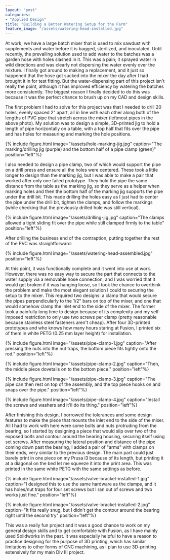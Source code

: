 ```yaml
---
layout: "post"
categories:
- "Applied Design"
title: "Building a Better Watering Setup for the Farm"
feature_image: "/assets/watering-head-installed.jpg"
---
```


At work, we have a large batch mixer that is used to mix sawdust with supplements and water before it is bagged, sterilized, and inoculated. Until recently, the prevailing solution used to add water to the batches was a garden hose with holes slashed in it. This was a pain; it sprayed water in wild directions and was clearly not dispersing the water evenly over the mixture. I finally got around to making a replacement, and it just so happened that the hose got sucked into the mixer the day after I had brought it in for test fitting. But the water-dispensing part of this project isn't really the point, although it has improved efficiency by watering the batches more consistently. The biggest reason I finally decided to do this was because it was the perfect chance to brush up on my CAD and design skills.

The first problem I had to solve for this project was that I needed to drill 20 holes, evenly spaced 2" apart, all in line with each other along both of the lengths of PVC pipe that stretch across the mixer (leftmost pipes in the above photo). My solution was to design a simple, 3D-printed jig to hold a length of pipe horizontally on a table, with a top half that fits over the pipe and has holes for measuring and marking the hole positions.

{% include figure.html image="/assets/hole-marking-jig.jpg" caption="The marking/drilling jig (purple) and the bottom half of a pipe clamp (green)" position="left"%}

I also needed to design a pipe clamp, two of which would support the pipe on a drill press and ensure all the holes were centered. These took a little longer to design than the marking jig, but I was able to make a pair that worked after only one failed prototype. They hold the pipe the same distance from the table as the marking jig, so they serve as a helper when marking holes and then the bottom half of the marking jig supports the pipe under the drill bit. This made drilling the holes easy as I just had to center the pipe under the drill bit, tighten the clamps, and follow the markings (while checking that the previously drilled hole was still vertical).

{% include figure.html image="/assets/drilling-jig.jpg" caption="The clamps allowed a tight sliding fit over the pipe while still clamped firmly to the table" position="left"%}

After drilling the business end of the contraption, putting together the rest of the PVC was straightforward:

{% include figure.html image="/assets/watering-head-assembled.jpg" position="left"%}

At this point, it was functionally complete and it went into use at work. However, there was no easy way to secure the part that connects to the water supply via a removable hose connection, and I was worried that it would get broken if it was hanging loose, so I took the chance to overthink the problem and make the most elegant solution I could to securing the setup to the mixer. This required two designs: a clamp that would secure the pipes perpendicularly to the 1/2" bars on top of the mixer, and one that would somehow clamp the inlet end to the side of the mixer. The former took a painfully long time to design because of its complexity and my self-imposed restriction to only use two screws per clamp (pretty reasonable because stainless steel fasteners aren't cheap). After four 3D-printed prototypes and who knows how many hours staring at Fusion, I printed six of them in white PETG (0.25 mm layer height) for installation.

{% include figure.html image="/assets/pipe-clamp-1.jpg" caption="After pressing the nuts into the nut traps, the bottom piece fits tightly onto the rod." position="left"%}

{% include figure.html image="/assets/pipe-clamp-2.jpg" caption="Then, the middle piece dovetails on to the bottom piece." position="left"%}

{% include figure.html image="/assets/pipe-clamp-3.jpg" caption="The pipe can then rest on top of the assembly, and the top piece hooks on and snaps over the pipe." position="left"%}

{% include figure.html image="/assets/pipe-clamp-4.jpg" caption="Install the screws and washers and it'll do its thing." position="left"%}

After finishing this design, I borrowed the tolerances and some design features to make the piece that mounts the inlet end to the side of the mixer. All I had to work with here were some bolts and nuts protruding from the bearing, so I started by designing a piece that would slip over two of the exposed bolts and contour around the bearing housing, securing itself using set screws. After measuring the lateral position and distance of the pipe coming down past the bearing, I added a pair of "arms" with clamps on their ends, very similar to the previous design. The main part could just barely print in one piece on my Prusa i3 because of its length, but printing it at a diagonal on the bed let me squeeze it into the print area. This was printed in the same white PETG with the same settings as before.

{% include figure.html image="/assets/valve-bracket-installed-1.jpg" caption="I designed this to use the same hardware as the clamps, and it has holes/nut traps for four set screws but I ran out of screws and two works just fine." position="left"%}

{% include figure.html image="/assets/valve-bracket-installed-2.jpg" caption="It fits really snug, but I didn't get the contour around the bearing right until the second try" position="left"%}

This was a really fun project and it was a good chance to work on my general design skills and to get comfortable with Fusion, as I have mainly used Solidworks in the past. It was especially helpful to have a reason to practice designing for the purpose of 3D printing, which has similar limitations to other forms of CNC machining, as I plan to use 3D-printing extensively for my main Div III project.

